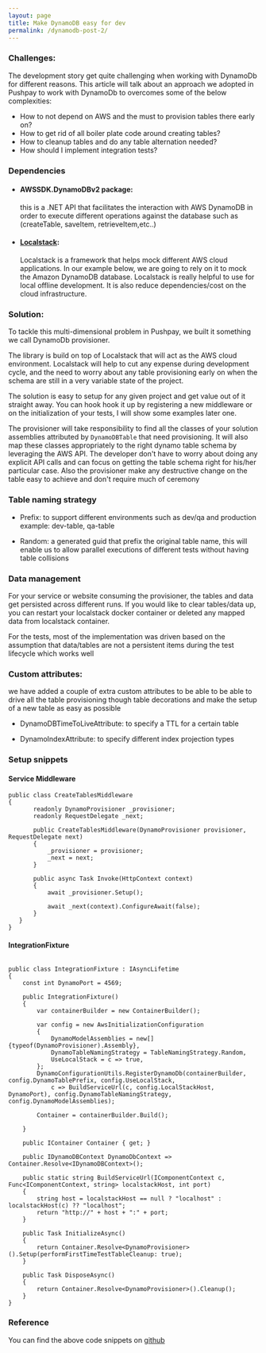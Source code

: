 ```yaml
---
layout: page
title: Make DynamoDB easy for dev
permalink: /dynamodb-post-2/
---
```


### Challenges:

The development story get quite challenging when working with DynamoDb for different reasons. 
This article will talk about an approach we adopted in Pushpay to work with DynamoDb to overcomes some of the below complexities:
- How to not depend on AWS and the must to provision tables there early on?
- How to get rid of all boiler plate code around creating tables?
- How to cleanup tables and do any table alternation needed?
- How should I implement integration tests?


### Dependencies

- #### AWSSDK.DynamoDBv2 package:
  this is a .NET API that facilitates the interaction with AWS DynamoDB in order to execute different operations against the database such as (createTable, saveItem, retrieveItem,etc..)

- #### [Localstack](https://github.com/localstack/localstack): 
  Localstack is a framework that helps mock different AWS cloud applications. In our example below, we are going to rely on it to mock the Amazon DynamoDB database.
  Localstack is really helpful to use for local offline development. It is also reduce dependencies/cost on the cloud infrastructure. 



### Solution:

To tackle this multi-dimensional problem in Pushpay, we built it something we call DynamoDb provisioner.

The library is build on top of Localstack that will act as the AWS cloud environment. Localstack will help to cut any expense 
during development cycle, and the need to worry about any table provisioning early on when the schema are still in a very variable state of the project.

The solution is easy to setup for any given project and get value out of it straight away. You can hook hook it up by registering 
a new middleware or on the initialization of your tests, I will show some examples later one.

The provisioner will take responsibility to find all the classes of your solution assemblies attributed by `DynamoDBTable` that need provisioning. It will also map these classes appropriately to the right dynamo table schema by leveraging the AWS API.
The developer don't have to worry about doing any explicit API calls and can focus on getting the table schema right for his/her particular case. Also the provisioner make any destructive change on the table easy to achieve and don't require much of 
ceremony

### Table naming strategy

- Prefix: to support different environments such as dev/qa and production example:
dev-table, qa-table


- Random: a generated guid that prefix the original table name, this will enable us to allow parallel executions of different tests
without having table collisions


### Data management

For your service or website consuming the provisioner, the tables and data get persisted across different runs.
If you would like to clear tables/data up, you can restart your localstack docker container or deleted any mapped data from localstack container.

For the tests, most of the implementation was driven based on the assumption that data/tables are not a persistent items during 
the test lifecycle which works well


### Custom attributes:

we have added a couple of extra custom attributes to be able to be able to drive all the table provisioning though table decorations
and make the setup of a new table as easy as possible

- DynamoDBTimeToLiveAttribute: to specify a TTL for a certain table

- DynamoIndexAttribute: to specify different index projection types



### Setup snippets


#### Service Middleware


 ```
public class CreateTablesMiddleware
{
        readonly DynamoProvisioner _provisioner;
        readonly RequestDelegate _next;

        public CreateTablesMiddleware(DynamoProvisioner provisioner, RequestDelegate next)
        {
            _provisioner = provisioner;
            _next = next;
        }

        public async Task Invoke(HttpContext context)
        {
            await _provisioner.Setup();

            await _next(context).ConfigureAwait(false);
        }
    }
}

  ```

#### IntegrationFixture


```

public class IntegrationFixture : IAsyncLifetime
{
    const int DynamoPort = 4569;

    public IntegrationFixture()
    {
        var containerBuilder = new ContainerBuilder();

        var config = new AwsInitializationConfiguration
        {
            DynamoModelAssemblies = new[] {typeof(DynamoProvisioner).Assembly},
            DynamoTableNamingStrategy = TableNamingStrategy.Random,
            UseLocalStack = c => true,
        };
        DynamoConfigurationUtils.RegisterDynamoDb(containerBuilder, config.DynamoTablePrefix, config.UseLocalStack,
            c => BuildServiceUrl(c, config.LocalStackHost, DynamoPort), config.DynamoTableNamingStrategy, config.DynamoModelAssemblies);
        
        Container = containerBuilder.Build();

    }

    public IContainer Container { get; }

    public IDynamoDBContext DynamoDbContext => Container.Resolve<IDynamoDBContext>();

    public static string BuildServiceUrl(IComponentContext c, Func<IComponentContext, string> localstackHost, int port)
    {
        string host = localstackHost == null ? "localhost" : localstackHost(c) ?? "localhost";
        return "http://" + host + ":" + port;
    }

    public Task InitializeAsync()
    {
        return Container.Resolve<DynamoProvisioner>().Setup(performFirstTimeTestTableCleanup: true);
    }

    public Task DisposeAsync()
    {
        return Container.Resolve<DynamoProvisioner>().Cleanup();
    }
}

```

### Reference
You can find the above code snippets on [github](https://github.com/hzawawi/DynamoProvisioner)